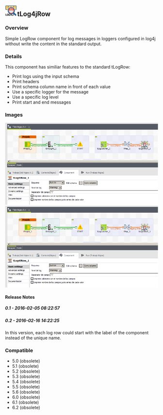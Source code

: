## <img src='./logo.jpg' width='40' height='40'>tLog4jRow

### Overview
Simple LogRow component for log messages in loggers configured in log4j without write the content in the standard output.
### Details
This component has similiar features to the standard tLogRow:
- Print logs using the input schema
- Print headers
- Print schema column name in front of each value
- Use a specific logger for the message
- Use a specific log level
- Print start and end messages
### Images
<a href='./screenshots/v_0.2__2.jpg'><img src='./screenshots/v_0.2__2.jpg' ></a>
<a href='./screenshots/v_0.1__1.jpg'><img src='./screenshots/v_0.1__1.jpg' ></a>



#### Release Notes

##### 0.1 - 2016-02-05 08:22:57

##### 0.2 - 2016-02-16 14:22:25
In this version, each log row could start with the label of the component instead of the unique name.
### Compatible
 -  5.0 (obsolete)
 -   5.1 (obsolete)
 -   5.2 (obsolete)
 -   5.3 (obsolete)
 -   5.4 (obsolete)
 -   5.5 (obsolete)
 -   5.6 (obsolete)
 -   6.0 (obsolete)
 -   6.1 (obsolete)
 -   6.2 (obsolete)